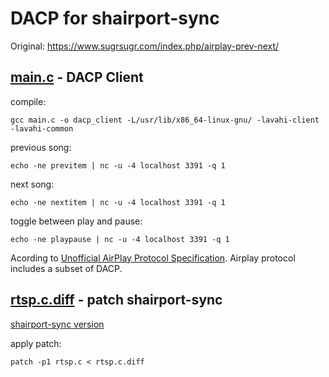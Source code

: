 # DACP for shairport-sync

Original: https://www.sugrsugr.com/index.php/airplay-prev-next/

## [main.c](https://gist.github.com/unnmd/b64c3a98076a57717aeeaa5bebd3eef7#file-main-c) - DACP Client

compile: 
```
gcc main.c -o dacp_client -L/usr/lib/x86_64-linux-gnu/ -lavahi-client -lavahi-common
```

previous song:
```
echo -ne previtem | nc -u -4 localhost 3391 -q 1
```
next song:
```
echo -ne nextitem | nc -u -4 localhost 3391 -q 1
```
toggle between play and pause:
```
echo -ne playpause | nc -u -4 localhost 3391 -q 1
```
Acording to [Unofficial AirPlay Protocol Specification](http://nto.github.io/AirPlay.html#audio-remotecontrol). Airplay protocol includes a subset of DACP. 

## [rtsp.c.diff](https://gist.github.com/unnmd/b64c3a98076a57717aeeaa5bebd3eef7#file-rtsp-c-diff) - patch shairport-sync

[shairport-sync version](https://github.com/mikebrady/shairport-sync/tree/ce6dd2102488c181aab4301129e12ad2e5af910c)

apply patch:
```
patch -p1 rtsp.c < rtsp.c.diff
```
